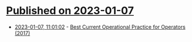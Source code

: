 # [Published on 2023-01-07](index.md)

* [2023-01-07, 11:01:02](https://news.ycombinator.com/item?id=34287020) - [Best Current Operational Practice for Operators (2017)](https://www.ripe.net/publications/docs/ripe-690)
